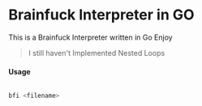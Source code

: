 # Brainfuck Interpreter in GO
 
This is a Brainfuck Interpreter written in Go 
Enjoy

> I still haven't Implemented Nested Loops

#### Usage
```sh

bfi <filename>

```